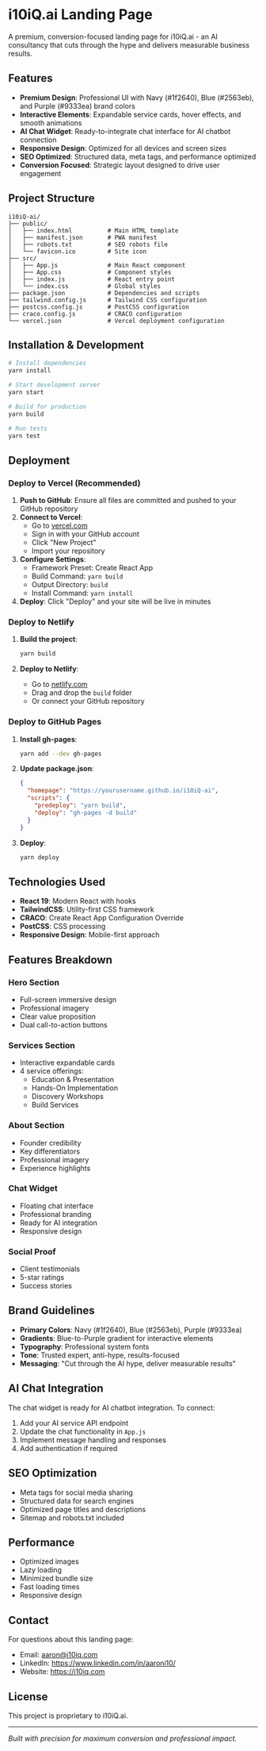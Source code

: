 # i10iQ.ai Landing Page

A premium, conversion-focused landing page for i10iQ.ai - an AI consultancy that cuts through the hype and delivers measurable business results.

## Features

- **Premium Design**: Professional UI with Navy (#1f2640), Blue (#2563eb), and Purple (#9333ea) brand colors
- **Interactive Elements**: Expandable service cards, hover effects, and smooth animations
- **AI Chat Widget**: Ready-to-integrate chat interface for AI chatbot connection
- **Responsive Design**: Optimized for all devices and screen sizes
- **SEO Optimized**: Structured data, meta tags, and performance optimized
- **Conversion Focused**: Strategic layout designed to drive user engagement

## Project Structure

```
i10iQ-ai/
├── public/
│   ├── index.html          # Main HTML template
│   ├── manifest.json       # PWA manifest
│   ├── robots.txt          # SEO robots file
│   └── favicon.ico         # Site icon
├── src/
│   ├── App.js              # Main React component
│   ├── App.css             # Component styles
│   ├── index.js            # React entry point
│   └── index.css           # Global styles
├── package.json            # Dependencies and scripts
├── tailwind.config.js      # Tailwind CSS configuration
├── postcss.config.js       # PostCSS configuration
├── craco.config.js         # CRACO configuration
└── vercel.json             # Vercel deployment configuration
```

## Installation & Development

```bash
# Install dependencies
yarn install

# Start development server
yarn start

# Build for production
yarn build

# Run tests
yarn test
```

## Deployment

### Deploy to Vercel (Recommended)

1. **Push to GitHub**: Ensure all files are committed and pushed to your GitHub repository
2. **Connect to Vercel**: 
   - Go to [vercel.com](https://vercel.com)
   - Sign in with your GitHub account
   - Click "New Project"
   - Import your repository
3. **Configure Settings**:
   - Framework Preset: Create React App
   - Build Command: `yarn build`
   - Output Directory: `build`
   - Install Command: `yarn install`
4. **Deploy**: Click "Deploy" and your site will be live in minutes

### Deploy to Netlify

1. **Build the project**:
   ```bash
   yarn build
   ```

2. **Deploy to Netlify**:
   - Go to [netlify.com](https://netlify.com)
   - Drag and drop the `build` folder
   - Or connect your GitHub repository

### Deploy to GitHub Pages

1. **Install gh-pages**:
   ```bash
   yarn add --dev gh-pages
   ```

2. **Update package.json**:
   ```json
   {
     "homepage": "https://yourusername.github.io/i10iQ-ai",
     "scripts": {
       "predeploy": "yarn build",
       "deploy": "gh-pages -d build"
     }
   }
   ```

3. **Deploy**:
   ```bash
   yarn deploy
   ```

## Technologies Used

- **React 19**: Modern React with hooks
- **TailwindCSS**: Utility-first CSS framework
- **CRACO**: Create React App Configuration Override
- **PostCSS**: CSS processing
- **Responsive Design**: Mobile-first approach

## Features Breakdown

### Hero Section
- Full-screen immersive design
- Professional imagery
- Clear value proposition
- Dual call-to-action buttons

### Services Section
- Interactive expandable cards
- 4 service offerings:
  - Education & Presentation
  - Hands-On Implementation
  - Discovery Workshops
  - Build Services

### About Section
- Founder credibility
- Key differentiators
- Professional imagery
- Experience highlights

### Chat Widget
- Floating chat interface
- Professional branding
- Ready for AI integration
- Responsive design

### Social Proof
- Client testimonials
- 5-star ratings
- Success stories

## Brand Guidelines

- **Primary Colors**: Navy (#1f2640), Blue (#2563eb), Purple (#9333ea)
- **Gradients**: Blue-to-Purple gradient for interactive elements
- **Typography**: Professional system fonts
- **Tone**: Trusted expert, anti-hype, results-focused
- **Messaging**: "Cut through the AI hype, deliver measurable results"

## AI Chat Integration

The chat widget is ready for AI chatbot integration. To connect:

1. Add your AI service API endpoint
2. Update the chat functionality in `App.js`
3. Implement message handling and responses
4. Add authentication if required

## SEO Optimization

- Meta tags for social media sharing
- Structured data for search engines
- Optimized page titles and descriptions
- Sitemap and robots.txt included

## Performance

- Optimized images
- Lazy loading
- Minimized bundle size
- Fast loading times
- Responsive design

## Contact

For questions about this landing page:
- Email: aaron@i10iq.com
- LinkedIn: https://www.linkedin.com/in/aaroni10/
- Website: https://i10iq.com

## License

This project is proprietary to i10iQ.ai.

---

*Built with precision for maximum conversion and professional impact.*